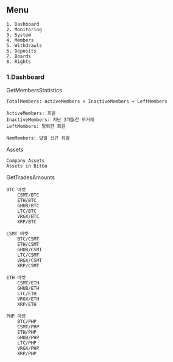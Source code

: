 ## Menu
    1. Dashboard
    2. Monitoring
    3. System
    4. Members
    5. Withdrawls
    6. Deposits
    7. Boards
    8. Rights
    

### 1.Dashboard
    
GetMembersStatistics
    
    TotalMembers: ActiveMembers + InactiveMembers + LeftMembers

    ActiveMembers: 회원
    InactiveMembers: 지난 3개월간 무거래
    LeftMembers: 탈퇴한 회원

    NemMembers: 당일 신규 회원
    
Assets
    
    Company Assets
    Assets in BitGo

GetTradesAmounts
    
    BTC 마켓
        CSMT/BTC
        ETH/BTC
        GHUB/BTC
        LTC/BTC
        VRGX/BTC
        XRP/BTC
    
    CSMT 마켓
        BTC/CSMT
        ETH/CSMT
        GHUB/CSMT
        LTC/CSMT
        VRGX/CSMT
        XRP/CSMT
        
    ETH 마켓
        CSMT/ETH
        GHUB/ETH
        LTC/ETH
        VRGX/ETH
        XRP/ETH
    
    PHP 마켓
        BTC/PHP
        CSMT/PHP
        ETH/PHP
        GHUB/PHP
        LTC/PHP
        VRGX/PHP
        XRP/PHP

